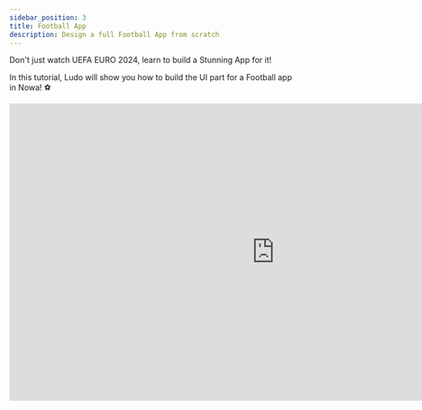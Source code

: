 ```yaml
---
sidebar_position: 3
title: Football App
description: Design a full Football App from scratch
---
```


Don't just watch UEFA EURO 2024, learn to build a Stunning App for it! 

In this tutorial, Ludo will show you how to build the UI part for a Football app in Nowa! ⚽️


<iframe width="939" height="528" src="https://www.youtube.com/embed/-OYzLFvaRbI" title="How to Design a Football App in Nowa ⚽️📱" frameborder="0" allow="accelerometer; autoplay; clipboard-write; encrypted-media; gyroscope; picture-in-picture; web-share" referrerpolicy="strict-origin-when-cross-origin" allowfullscreen></iframe>